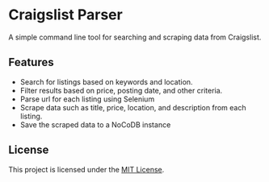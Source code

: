 # Craigslist Parser

A simple command line tool for searching and scraping data from Craigslist.

## Features

- Search for listings based on keywords and location.
- Filter results based on price, posting date, and other criteria.
- Parse url for each listing using Selenium
- Scrape data such as title, price, location, and description from each listing.
- Save the scraped data to a NoCoDB instance


## License

This project is licensed under the [MIT License](https://opensource.org/licenses/MIT).

